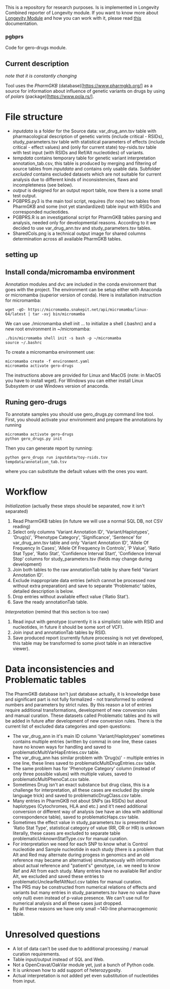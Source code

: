 This is a repository for research purposes.
Is is implemented in Longevity Combined reporter of Longevity module.
If you want to know more about [Longevity Module](https://github.com/dna-seq/oakvar-longevity) and how you can work with it, please read [this](https://just-dna-seq.readthedocs.io/en/oakvar/) documentation.

### pgbprs

Code for gero-drugs module.

## Current description

_note that it is constantly changing_

Tool uses the *PharmGKB* (database)[https://www.pharmgkb.org/] as a source for information about influence of genetic variants on drugs by using of *polars* (package)[https://www.pola.rs/].


# File structure

- *inputdata* is a folder for the Source data: var\_drug\_ann.tsv table with pharmacological description of genetic varints (include critical - RSIDs), study\_parameters.tsv table with statistical parameters of effects (include critical - effect values) and (only for current state) toy-rsids.tsv table with test input (with RSIDs and Ref/Alt nucleotides) of variants.
- *tempdata* contains temporary table for genetic variant interpretation annotation\_tab.csv, this table is produced by merging and filtering of source tables from *inputdata* and contains only usable data. Subfolder *excluded* contains excluded datasets which are not suitable for current analysis due to different kinds of inconsistencies, flaws and incompleteness (see below).
- *output* is designed for an output report table, now there is a some small test output.
- PGBPRS.py3 is the main tool script, requires (for now) two tables from PharmGKB and some (not yet standardized) table input with RSIDs and corresponded nucleotides.
- PGBPRS.R is an investigational script for PharmGKB tables parsing and analysis, needed only for developmental reasons. According to it we decided to use var\_drug\_ann.tsv and study\_parameters.tsv tables.
- SharedCols.png is a technical output image for shared columns determination across all available PharmGKB tables.


## setting up

Install conda/micromamba environment
-------------------------
Annotation modules and dvc are included in the conda environment that goes with the project.
The environment can be setup either with Anaconda or micromamba (superior version of conda).
Here is installation instruction for micromamba:
```
wget -qO- https://micromamba.snakepit.net/api/micromamba/linux-64/latest | tar -xvj bin/micromamba
```
We can use ./micromamba shell init ... to initialize a shell (.bashrc) and a new root environment in ~/micromamba:
```
./bin/micromamba shell init -s bash -p ~/micromamba
source ~/.bashrc
```
To create a micromamba environment use:
```
micromamba create -f environment.yaml
micromamba activate gero-drugs
```

The instructions above are provided for Linux and MacOS (note: in MacOS you have to install wget).
For Windows you can either install Linux Subsystem or use Windows version of anaconda.

Runing gero-drugs
--------------

To annotate samples you should use gero_drugs.py command line tool.
First, you should activate your environment and prepare the annotations by running
```
micromamba activate gero-drugs
python gero_drugs.py init
```
Then you can generate report by running:
```
python gero_drugs run inputdata/toy-rsids.tsv tempdata/annotation_tab.tsv
```
where you can substitute the default values with the ones you want.

# Workflow

_Initialization_ (actually these steps should be separated, now it isn't separated)

1. Read PharmGKB tables (in future we will use a normal SQL DB, not CSV reading)
2. Select only columns 'Variant Annotation ID', 'Variant/Haplotypes', 'Drug(s)', 'Phenotype Category', 'Significance', 'Sentence' for var\_drug\_ann.tsv table and only 'Variant Annotation ID', 'Allele Of Frequency In Cases', 'Allele Of Frequency In Controls', 'P Value', 'Ratio Stat Type', 'Ratio Stat', 'Confidence Interval Start', 'Confidence Interval Stop' columns for study\_parameters.tsv (fields may change during development)
3. Join both tables to the raw annotationTab table by share field 'Variant Annotation ID'.
4. Exclude inappropriate data entries (which cannot be processed now without extra preparation) and save to separate 'Problematic' tables, detailed description is below.
5. Drop entries without available effect value ('Ratio Stat').
6. Save the ready annotationTab table.

_Interpretation_ (remind that this section is too raw)

1. Read input with genotype (currently it is a simplistic table with RSID and nucleotides, in future it should be some sort of VCF).
2. Join input and annotationTab tables by RSID.
3. Save produced report (currently future processing is not yet developed, this table may be transformed to some pivot table in an interactive viewer).


# Data inconsistencies and Problematic tables

The PharmGKB database isn't just database actually, it is knowledge base and significant part is not fully formalized - not transformed to ordered numbers and parameters by strict rules. By this reason a lot of entries require additional transformations, development of new conversion rules and manual curation. These datasets called Problematic tables and its will be added in future after development of new conversion rules. There is the current list of excluded data categories and open questions:

- The var\_drug\_ann in it's main ID column 'Variant/Haplotypes' sometimes contains multiple entries (written by comma) in one line, these cases have no known ways for handling and saved to problematicMultiVarHapEntries.csv table.
- The var\_drug\_ann has similar problem with 'Drug(s)' - multiple entries in one line, these lines saved to problematicMultiDrugEntries.csv table.
- The same problem has for 'Phenotype Category' column (instead of only three possible values) with multiple values, saved to problematicMultiPhenoCat.csv table.
- Sometimes Drug isn't an exact substance but drug class, this is a challenge for interpretation, all these cases are excluded (by simple language trick) and saved to problematicDrugClass.csv table.
- Many entries in PharmGKB not about SNPs (as RSIDs) but about haplotypes (Cytochromes, HLA and etc.) and it't need additional conversion or different way of analysis (we have an idea with additional correspondence table), saved to problematicHaps.csv table.
- Sometimes the effect value in study\_parameters.tsv is presented but 'Ratio Stat Type', statistical category of value (RR, OR or HR) is unknown literally, these cases are excluded to separate table problematicUnknownStatType.csv for manual curation.
- For interpretation we need for each SNP to know what is Control nucleotide and Sample nucleotide in each study (there is a problem that Alt and Red may alternate during progess in genomics and an old reference may became an alternative) simultaneously with information about actual reference and "patient's" genotype, i.e. we need to know Ref and Alt from each study. Many entries have no available Ref and/or Alt, we excluded and saved these entries to problematicUnclearRefAltNucl.csv tables for manual curation.
- The PRS may be constructed from numerical relations of effects and variants but many entries in study\_parameters.tsv have no value (have only null) even instead of p-value presence. We can't use null for numerical analysis and all these cases just dropped.
- By all these reasons we have only small ~140-line pharmacogemonic table.

# Unresolved questions

- A lot of data can't be used due to additional processing / manual curation requirements.
- Table input/output instead of SQL and Web.
- Not a OpenCravat/OakVar module yet, just a bunch of Python code.
- It is unknown how to add support of heterozygosity.
- Actual interpretation is not added yet even substitution of nucleotides from input.
 

